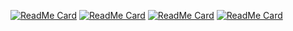 [![ReadMe Card](https://github-readme-stats.vercel.app/api/pin/?username=kato-k&repo=nyancat.vim)](https://github.com/kato-k/nyancat.vim)
[![ReadMe Card](https://github-readme-stats.vercel.app/api/pin/?username=kato-k&repo=vim-colorscheme-settings)](https://github.com/kato-k/vim-colorscheme-settings)
[![ReadMe Card](https://github-readme-stats.vercel.app/api/pin/?username=kato-k&repo=vim-auto-color-switcher)](https://github.com/kato-k/vim-auto-color-switcher)
[![ReadMe Card](https://github-readme-stats.vercel.app/api/pin/?username=kato-k&repo=github-glass-cli)](https://github.com/kato-k/github-glass-cli)
